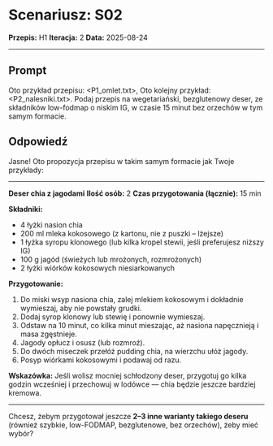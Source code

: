 ﻿# Scenariusz: S02
**Przepis:** H1
**Iteracja:** 2
**Data:** 2025-08-24

---

## Prompt
Oto przykład przepisu: <P1_omlet.txt>, Oto kolejny przykład: <P2_nalesniki.txt>. Podaj przepis na wegetariański, bezglutenowy deser, ze składników low-fodmap o niskim IG, w czasie 15 minut bez orzechów w tym samym formacie.


## Odpowiedź
Jasne! Oto propozycja przepisu w takim samym formacie jak Twoje przykłady:

---

**Deser chia z jagodami**
**Ilość osób:** 2
**Czas przygotowania (łącznie):** 15 min

**Składniki:**

* 4 łyżki nasion chia
* 200 ml mleka kokosowego (z kartonu, nie z puszki – lżejsze)
* 1 łyżka syropu klonowego (lub kilka kropel stewii, jeśli preferujesz niższy IG)
* 100 g jagód (świeżych lub mrożonych, rozmrożonych)
* 2 łyżki wiórków kokosowych niesiarkowanych

**Przygotowanie:**

1. Do miski wsyp nasiona chia, zalej mlekiem kokosowym i dokładnie wymieszaj, aby nie powstały grudki.
2. Dodaj syrop klonowy lub stewię i ponownie wymieszaj.
3. Odstaw na 10 minut, co kilka minut mieszając, aż nasiona napęcznieją i masa zgęstnieje.
4. Jagody opłucz i osusz (lub rozmroź).
5. Do dwóch miseczek przełóż pudding chia, na wierzchu ułóż jagody.
6. Posyp wiórkami kokosowymi i podawaj od razu.

**Wskazówka:** Jeśli wolisz mocniej schłodzony deser, przygotuj go kilka godzin wcześniej i przechowuj w lodówce — chia będzie jeszcze bardziej kremowa.

---

Chcesz, żebym przygotował jeszcze **2–3 inne warianty takiego deseru** (również szybkie, low-FODMAP, bezglutenowe, bez orzechów), żeby mieć wybór?

